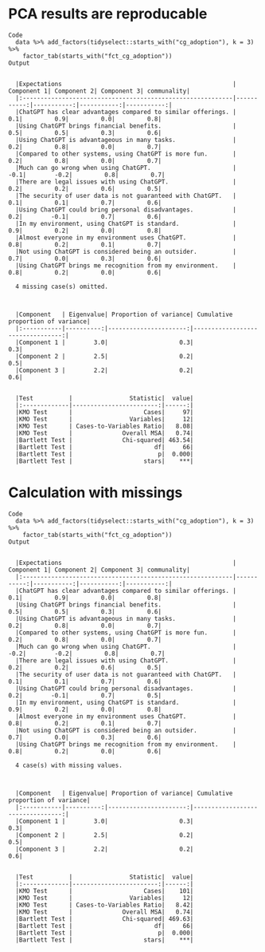 # PCA results are reproducable

    Code
      data %>% add_factors(tidyselect::starts_with("cg_adoption"), k = 3) %>%
        factor_tab(starts_with("fct_cg_adoption"))
    Output
      
      
      |Expectations                                                | Component 1| Component 2| Component 3| communality|
      |:-----------------------------------------------------------|-----------:|-----------:|-----------:|-----------:|
      |ChatGPT has clear advantages compared to similar offerings. |         0.1|         0.9|         0.0|         0.8|
      |Using ChatGPT brings financial benefits.                    |         0.5|         0.5|         0.3|         0.6|
      |Using ChatGPT is advantageous in many tasks.                |         0.2|         0.8|         0.0|         0.7|
      |Compared to other systems, using ChatGPT is more fun.       |         0.2|         0.8|         0.0|         0.7|
      |Much can go wrong when using ChatGPT.                       |        -0.1|        -0.2|         0.8|         0.7|
      |There are legal issues with using ChatGPT.                  |         0.2|         0.2|         0.6|         0.5|
      |The security of user data is not guaranteed with ChatGPT.   |         0.1|         0.1|         0.7|         0.6|
      |Using ChatGPT could bring personal disadvantages.           |         0.2|        -0.1|         0.7|         0.6|
      |In my environment, using ChatGPT is standard.               |         0.9|         0.2|         0.0|         0.8|
      |Almost everyone in my environment uses ChatGPT.             |         0.8|         0.2|         0.1|         0.7|
      |Not using ChatGPT is considered being an outsider.          |         0.7|         0.0|         0.3|         0.6|
      |Using ChatGPT brings me recognition from my environment.    |         0.8|         0.2|         0.0|         0.6|
      
      4 missing case(s) omitted.
      
      
      
      |Component   | Eigenvalue| Proportion of variance| Cumulative proportion of variance|
      |:-----------|----------:|----------------------:|---------------------------------:|
      |Component 1 |        3.0|                    0.3|                               0.3|
      |Component 2 |        2.5|                    0.2|                               0.5|
      |Component 3 |        2.2|                    0.2|                               0.6|
      
      
      |Test          |                Statistic|  value|
      |:-------------|------------------------:|------:|
      |KMO Test      |                    Cases|     97|
      |KMO Test      |                Variables|     12|
      |KMO Test      | Cases-to-Variables Ratio|   8.08|
      |KMO Test      |              Overall MSA|   0.74|
      |Bartlett Test |              Chi-squared| 463.54|
      |Bartlett Test |                       df|     66|
      |Bartlett Test |                        p|  0.000|
      |Bartlett Test |                    stars|    ***|

# Calculation with missings

    Code
      data %>% add_factors(tidyselect::starts_with("cg_adoption"), k = 3) %>%
        factor_tab(starts_with("fct_cg_adoption"))
    Output
      
      
      |Expectations                                                | Component 1| Component 2| Component 3| communality|
      |:-----------------------------------------------------------|-----------:|-----------:|-----------:|-----------:|
      |ChatGPT has clear advantages compared to similar offerings. |         0.1|         0.9|         0.0|         0.8|
      |Using ChatGPT brings financial benefits.                    |         0.5|         0.5|         0.3|         0.6|
      |Using ChatGPT is advantageous in many tasks.                |         0.2|         0.8|         0.0|         0.7|
      |Compared to other systems, using ChatGPT is more fun.       |         0.2|         0.8|         0.0|         0.7|
      |Much can go wrong when using ChatGPT.                       |        -0.2|        -0.2|         0.8|         0.7|
      |There are legal issues with using ChatGPT.                  |         0.2|         0.2|         0.6|         0.5|
      |The security of user data is not guaranteed with ChatGPT.   |         0.1|         0.1|         0.7|         0.6|
      |Using ChatGPT could bring personal disadvantages.           |         0.2|        -0.1|         0.7|         0.5|
      |In my environment, using ChatGPT is standard.               |         0.9|         0.2|         0.0|         0.8|
      |Almost everyone in my environment uses ChatGPT.             |         0.8|         0.2|         0.1|         0.7|
      |Not using ChatGPT is considered being an outsider.          |         0.7|         0.0|         0.3|         0.6|
      |Using ChatGPT brings me recognition from my environment.    |         0.8|         0.2|         0.0|         0.6|
      
      4 case(s) with missing values.
      
      
      
      |Component   | Eigenvalue| Proportion of variance| Cumulative proportion of variance|
      |:-----------|----------:|----------------------:|---------------------------------:|
      |Component 1 |        3.0|                    0.3|                               0.3|
      |Component 2 |        2.5|                    0.2|                               0.5|
      |Component 3 |        2.2|                    0.2|                               0.6|
      
      
      |Test          |                Statistic|  value|
      |:-------------|------------------------:|------:|
      |KMO Test      |                    Cases|    101|
      |KMO Test      |                Variables|     12|
      |KMO Test      | Cases-to-Variables Ratio|   8.42|
      |KMO Test      |              Overall MSA|   0.74|
      |Bartlett Test |              Chi-squared| 469.63|
      |Bartlett Test |                       df|     66|
      |Bartlett Test |                        p|  0.000|
      |Bartlett Test |                    stars|    ***|

